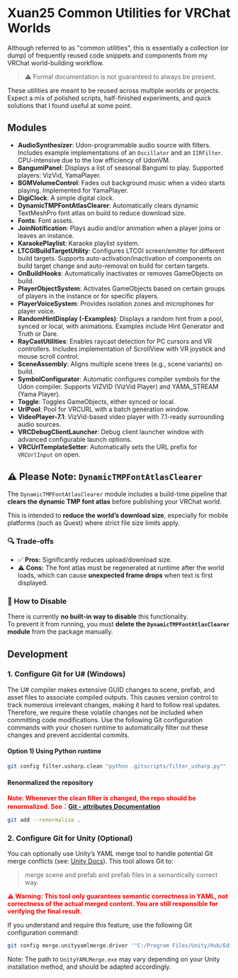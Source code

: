 # Xuan25 Common Utilities for VRChat Worlds

Although referred to as "common utilities", this is essentially a collection (or dump) of frequently reused code snippets and components from my VRChat world-building workflow.

> ⚠️ Formal documentation is not guaranteed to always be present.

These utilities are meant to be reused across multiple worlds or projects. Expect a mix of polished scripts, half-finished experiments, and quick solutions that I found useful at some point.

## Modules

- **AudioSynthesizer**: Udon-programmable audio source with filters. Includes example implementations of an `Oscillator` and an `IIRFilter`. CPU-intensive due to the low efficiency of UdonVM.
- **BangumiPanel**: Displays a list of seasonal Bangumi to play. Supported players: VizVid, YamaPlayer.
- **BGMVolumeControl**: Fades out background music when a video starts playing. Implemented for YamaPlayer.
- **DigiClock**: A simple digital clock.
- **DynamicTMPFontAtlasClearer**: Automatically clears dynamic TextMeshPro font atlas on build to reduce download size.
- **Fonts**: Font assets.
- **JoinNotification**: Plays audio and/or animation when a player joins or leaves an instance.
- **KaraokePlaylist**: Karaoke playlist system.
- **LTCGIBuildTargetUtility**: Configures LTCGI screen/emitter for different build targets. Supports auto-activation/inactivation of components on build target change and auto-removal on build for certain targets.
- **OnBuildHooks**: Automatically inactivates or removes GameObjects on build.
- **PlayerObjectSystem**: Activates GameObjects based on certain groups of players in the instance or for specific players.
- **PlayerVoiceSystem**: Provides isolation zones and microphones for player voice.
- **RandomHintDisplay (-Examples)**: Displays a random hint from a pool, synced or local, with animations. Examples include Hint Generator and Truth or Dare.
- **RayCastUtilities**: Enables raycast detection for PC cursors and VR controllers. Includes implementation of ScrollView with VR joystick and mouse scroll control.
- **SceneAssembly**: Aligns multiple scene trees (e.g., scene variants) on build.
- **SymbolConfigurator**: Automatic configures compiler symbols for the Udon compiler. Supports VIZVID (VizVid Player) and YAMA_STREAM (Yama Player).
- **Toggle**: Toggles GameObjects, either synced or local.
- **UrlPool**: Pool for VRCURL with a batch generation window.
- **VideoPlayer-7.1**: VizVid-based video player with 7.1-ready surrounding audio sources.
- **VRCDebugClientLauncher**: Debug client launcher window with advanced configurable launch options.
- **VRCUrlTemplateSetter**: Automatically sets the URL prefix for `VRCUrlInput` on open.


## ⚠️ Please Note: `DynamicTMPFontAtlasClearer`

The `DynamicTMPFontAtlasClearer` module includes a build-time pipeline that **clears the dynamic TMP font atlas** before publishing your VRChat world.  

This is intended to **reduce the world’s download size**, especially for mobile platforms (such as Quest) where strict file size limits apply.

### 🔍 Trade-offs

- ✅ **Pros:** Significantly reduces upload/download size.
- ⚠️ **Cons:** The font atlas must be regenerated at runtime after the world loads, which can cause **unexpected frame drops** when text is first displayed.

### 🚫 How to Disable

There is currently **no built-in way to disable** this functionality.  
To prevent it from running, you must **delete the `DynamicTMPFontAtlasClearer` module** from the package manually.

## Development

### 1. Configure Git for U# (Windows)

The U# compiler makes extensive GUID changes to scene, prefab, and asset files to associate compiled outputs. This causes version control to track numerous irrelevant changes, making it hard to follow real updates. Therefore, we require these volatile changes not be included when committing code modifications. Use the following Git configuration commands with your chosen runtime to automatically filter out these changes and prevent accidental commits.

#### Option 1) Using Python runtime

```sh
git config filter.usharp.clean "python .gitscripts/filter_usharp.py""
```

#### Renormalized the repository

**<span style="color:red">Note: Whenever the clean filter is changed, the repo should be renormalized. See：[Git - attributes Documentation](https://git-scm.com/docs/gitattributes#:~:text=Note:%20Whenever%20the%20clean%20filter%20is%20changed,%20the%20repo%20should%20be%20renormalized)</span>**

```sh
git add --renormalize .
```

### 2. Configure Git for Unity (Optional)

You can optionally use Unity’s YAML merge tool to handle potential Git merge conflicts (see: [Unity Docs](https://docs.unity3d.com/2022.3/Documentation/Manual/SmartMerge.html)). This tool allows Git to:

> merge scene and prefab and prefab files in a semantically correct way.

**<span style="color:red">⚠ Warning: This tool only guarantees semantic correctness in YAML, not correctness of the actual merged content. You are still responsible for verifying the final result.</span>**

If you understand and require this feature, use the following Git configuration command:

```sh
git config merge.unityyamlmerge.driver '"C:/Program Files/Unity/Hub/Editor/2022.3.22f1/Editor/Data/Tools/UnityYAMLMerge.exe" merge -p "$BASE" "$REMOTE" "$LOCAL" "$MERGED"'
```

Note: The path to `UnityYAMLMerge.exe` may vary depending on your Unity installation method, and should be adapted accordingly.
